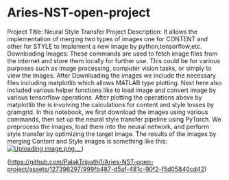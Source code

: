 # Aries-NST-open-project
Project Title: Neural Style Transfer
Project Description: It allows the implementation of merging two types of images one for CONTENT and other for STYLE to implement a new image by python,tensorflow,etc.
Downloading Images: These commands are used to fetch image files from the internet and store them locally for further use. This could be for various purposes such as image processing, computer vision tasks, or simply to view the images.
After Downloading the images we include the necessary files including matplotlib which allows MATLAB type plotting.
Next here also included various helper functions like to load image and convert image by various tensorflow operations.
After plotting the operations above by matplotlib the is involving the calculations for content and style losses by gramgrid.
In this notebook, we first download the images using various commands, then set up the neural style transfer pipeline using PyTorch. We preprocess the images, load them into the neural network, and perform style transfer by optimizing the target image.
The results of the images by merging Content and Style images is something like this:
[![Uploading image.png…]()
](https://github.com/PalakTripathi1/Aries-NST-open-project/assets/127396297/8f551462-388b-4a7b-872f-7e7a6a0a0717))

(https://github.com/PalakTripathi1/Aries-NST-open-project/assets/127396297/999fb487-d5af-481c-90f2-f5d05840cd42)
